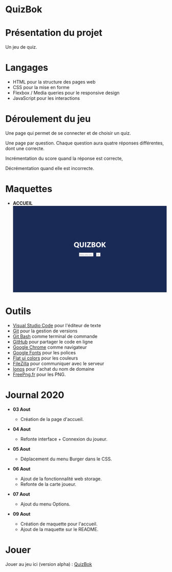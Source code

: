 # QuizBok

# Présentation du projet

Un jeu de quiz.


# Langages

* HTML pour la structure des pages web
* CSS pour la mise en forme
* Flexbox / Media queries pour le responsive design
* JavaScript pour les interactions

# Déroulement du jeu

Une page qui permet de se connecter et de choisir un quiz.

Une page par question. Chaque question aura quatre réponses différentes, dont une correcte.

Incrémentation du score quand la réponse est correcte,

Décrémentation quand elle est incorrecte.

# Maquettes

* **ACCUEIL**
    ![ACCUEIL](maquettes/accueil.png)

# Outils

* [Visual Studio Code](https://code.visualstudio.com/) pour l'éditeur de texte
* [Git](https://git-scm.com/) pour la gestion de versions
* [Git Bash](https://gitforwindows.org/) comme terminal de commande
* [GitHub](https://github.com/) pour partager le code en ligne
* [Google Chrome](https://www.google.fr/chrome/?brand=CHBD&gclid=CjwKCAjwpqv0BRABEiwA-TySweC2bONhPrgyuzbP4_9snC9rXGiS1lxTNuhsrfpnmj39i5z8PpHkJRoC7C0QAvD_BwE&gclsrc=aw.ds) comme navigateur
* [Google Fonts](https://fonts.google.com/) pour les polices
* [Flat ui colors](https://flatuicolors.com/) pour les couleurs
* [FileZilla](https://filezilla-project.org/) pour communiquer avec le serveur
* [Ionos](https://www.ionos.fr/) pour l'achat du nom de domaine
* [FreePng.fr](https://www.freepng.fr/) pour les PNG.


# Journal 2020

* **03 Aout**
    * Création de la page d'accueil.

* **04 Aout**
    * Refonte interface + Connexion du joueur.

* **05 Aout**
    * Déplacement du menu Burger dans le CSS.

* **06 Aout**
    * Ajout de la fonctionnalité web storage.
    * Refonte de la carte joueur.

* **07 Aout**
    * Ajout du menu Options.

* **09 Aout**
    * Création de maquette pour l'accueil.
    * Ajout de la maquette sur le README.

# Jouer

Jouer au jeu ici (version alpha) : [QuizBok](http://yannickbiheul.fr/quiz.html)
    
